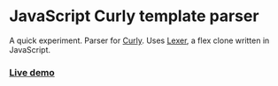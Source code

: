 # JavaScript Curly template parser

A quick experiment. Parser for
[Curly](https://github.com/zendesk/curly). Uses
[Lexer](https://github.com/aaditmshah/lexer), a flex clone written in
JavaScript.

### [Live demo](https://rawgit.com/ilkkao/curlyScanner/master/demo.html)
